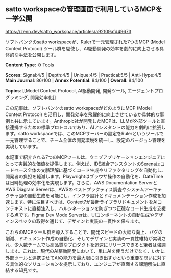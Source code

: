 ## satto workspaceの管理画面で利用しているMCPを一挙公開

https://zenn.dev/satto_workspace/articles/a92f09afd49673

ソフトバンクのsatto workspaceが、Rulerで一元管理された7つのMCP (Model Context Protocol) ツール群を駆使し、AI駆動開発の効率を劇的に向上させる具体的な手法を公開します。

**Content Type**: ⚙️ Tools

**Scores**: Signal:4/5 | Depth:4/5 | Unique:4/5 | Practical:5/5 | Anti-Hype:4/5
**Main Journal**: 86/100 | **Annex Potential**: 84/100 | **Overall**: 84/100

**Topics**: [[Model Context Protocol, AI駆動開発, 開発ツール, エージェントプログラミング, 開発効率化]]

この記事は、ソフトバンクのsatto workspaceがどのようにMCP (Model Context Protocol) を活用し、開発効率を飛躍的に向上させているか具体的な事例と共に示しています。Anthropic社が開発したMCPは、LLMが外部ツールと直接連携するための標準プロトコルであり、AIアシスタントの能力を劇的に拡張します。satto workspaceでは、このMCPサーバーの設定をRulerというツールで一元管理することで、チーム全体の開発環境を統一し、設定のバージョン管理を実現しています。

本記事で紹介される7つのMCPツールは、ウェブアプリケーションエンジニアにとって実践的な価値を提供します。例えば、IDE統合アシスタントのSerenaはコードベース全体の文脈理解に基づくコード生成やリファクタリングを自動化し、開発者の負担を軽減します。Playwrightはブラウザ操作の自動化を、DateTimeは日時処理の効率化を実現します。さらに、AWS Documentation ServerとAWS Diagram Serverは、AWSのベストプラクティス調査やシステムアーキテクチャ図の自動生成を可能にし、インフラ設計とドキュメンテーション作成を加速します。特に注目すべきは、Context7が最新ライブラリドキュメントをAIコンテキストに直接注入し、ハルシネーションを防ぎつつ正確なコード生成を支援する点です。Figma Dev Mode Serverは、UIコンポーネントの自動生成やデザインスペックの取得を通じて、デザインと実装の一貫性を保ちます。

これらのMCPツール群を導入することで、開発スピードの大幅な向上、バグの削減、ドキュメント作成の自動化、そしてデザインと実装の一貫性維持が実現され、少人数チームでも高品質なプロダクトを迅速にリリースできると筆者は強調します。これは、現代のAI駆動開発において、単にAIを使うだけでなく、いかに外部ツールと連携させてAIの能力を最大限に引き出すかという重要な問いに対する具体的なソリューションを提示しており、エンジニアが直面する課題解決に直結する知見です。